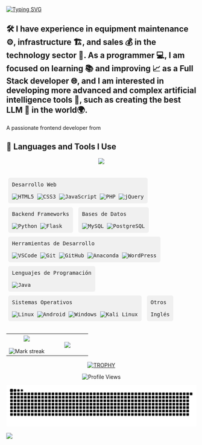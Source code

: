 <a href="https://git.io/typing-svg"><img src="https://readme-typing-svg.herokuapp.com?font=Pixelify+Sans&duration=4877&pause=1000&color=F78C22&width=435&lines=Hi+%F0%9F%91%8B%2C+I'm+Deivy+Gonzalez;+Full+Stack+Developer+%26+AI+Enthusiast" alt="Typing SVG" /></a>
<h2>🛠️ I have experience in equipment maintenance ⚙️, infrastructure 🏗️, and sales 💰 in the technology sector 🚀. As a programmer 💻, I am focused on learning 📚 and improving 📈 as a Full Stack developer 🌐, and I am interested in developing more advanced and complex artificial intelligence tools 🤔, such as creating the best LLM 🧠 in the world🌍.</h2>
<p>A passionate frontend developer from </p>
<h2>🚀 Languages and Tools I Use</h2>

<p align="center">
  <a href="https://skillicons.dev">
    <img src="https://skillicons.dev/icons?i=js,html,css,anaconda,flask,php,git,github,java,jquery,linux,postgres,py,vscode,wordpress" />
  </a>
</p>

<p></p>

<p style="display: inline-block; align="center">
  <kbd style="background-color: #f0f0f0; padding: 10px; margin: 5px; border-radius: 5px; display: inline-block;">
    <kbd style="background-color: transparent; border: none; padding: 0;">Desarrollo Web</kbd>
    <br><br>
    <img width="30px" src="https://cdn.jsdelivr.net/gh/devicons/devicon/icons/html5/html5-original.svg" alt="HTML5" />
    <img width="30px" src="https://cdn.jsdelivr.net/gh/devicons/devicon/icons/css3/css3-plain.svg" alt="CSS3" />
    <img width="30px" src="https://cdn.jsdelivr.net/gh/devicons/devicon/icons/javascript/javascript-original.svg" alt="JavaScript" />
    <img width="30px" src="https://cdn.jsdelivr.net/gh/devicons/devicon/icons/php/php-original.svg" alt="PHP" />
    <img width="30px" src="https://cdn.jsdelivr.net/gh/devicons/devicon/icons/jquery/jquery-original.svg" alt="jQuery" />
  </kbd>
  <kbd style="background-color: #f0f0f0; padding: 10px; margin: 5px; border-radius: 5px; display: inline-block;">
    <kbd style="background-color: transparent; border: none; padding: 0;">Backend Frameworks</kbd>
    <br><br>
    <img width="30px" src="https://cdn.jsdelivr.net/gh/devicons/devicon/icons/python/python-original.svg" alt="Python" />
    <img width="30px" src="https://cdn.jsdelivr.net/gh/devicons/devicon/icons/flask/flask-original.svg" alt="Flask" />
  </kbd>
  <kbd style="background-color: #f0f0f0; padding: 10px; margin: 5px; border-radius: 5px; display: inline-block;">
    <kbd style="background-color: transparent; border: none; padding: 0;">Bases de Datos</kbd>
    <br><br>
    <img width="30px" src="https://cdn.jsdelivr.net/gh/devicons/devicon/icons/mysql/mysql-original.svg" alt="MySQL" />
    <img width="30px" src="https://cdn.jsdelivr.net/gh/devicons/devicon/icons/postgresql/postgresql-original.svg" alt="PostgreSQL" />
  </kbd>
  <kbd style="background-color: #f0f0f0; padding: 10px; margin: 5px; border-radius: 5px; display: inline-block;">
    <kbd style="background-color: transparent; border: none; padding: 0;">Herramientas de Desarrollo</kbd>
    <br><br>
    <img width="30px" src="https://cdn.jsdelivr.net/gh/devicons/devicon/icons/vscode/vscode-original.svg" alt="VSCode" />
    <img width="30px" src="https://cdn.jsdelivr.net/gh/devicons/devicon/icons/git/git-original.svg" alt="Git" />
    <img width="30px" src="https://cdn.jsdelivr.net/gh/devicons/devicon/icons/github/github-original.svg" alt="GitHub" />
    <img width="30px" src="https://cdn.jsdelivr.net/gh/devicons/devicon/icons/anaconda/anaconda-original.svg" alt="Anaconda" />
    <img width="30px" src="https://cdn.jsdelivr.net/gh/devicons/devicon/icons/wordpress/wordpress-original.svg" alt="WordPress" />
  </kbd>
  <kbd style="background-color: #f0f0f0; padding: 10px; margin: 5px; border-radius: 5px; display: inline-block;">
    <kbd style="background-color: transparent; border: none; padding: 0;">Lenguajes de Programación</kbd>
    <br><br>
    <img width="30px" src="https://cdn.jsdelivr.net/gh/devicons/devicon/icons/java/java-original.svg" alt="Java" />
  </kbd>
  <kbd style="background-color: #f0f0f0; padding: 10px; margin: 5px; border-radius: 5px; display: inline-block;">
    <kbd style="background-color: transparent; border: none; padding: 0;">Sistemas Operativos</kbd>
    <br><br>
    <img width="30px" src="https://cdn.jsdelivr.net/gh/devicons/devicon/icons/linux/linux-original.svg" alt="Linux" />
    <img width="30px" src="https://cdn.jsdelivr.net/gh/devicons/devicon/icons/android/android-original.svg" alt="Android" />
    <img width="30px" src="https://cdn.jsdelivr.net/gh/devicons/devicon/icons/windows8/windows8-original.svg" alt="Windows" />
    <img width="30px" src="https://www.kalilinux.org/images/kali-logo.svg" width="30px" alt="Kali Linux" />
  </kbd>
  <kbd style="background-color: #f0f0f0; padding: 10px; margin: 5px; border-radius: 5px; display: inline-block;">
    <kbd style="background-color: transparent; border: none; padding: 0;">Otros</kbd>
    <br><br>
    <span>Inglés</span>
  </kbd>
</p>

<p></p>

<!--- stats & Trophy (start) -->
<p align="center">
  <!--- stats (start) -->
<table align="center">
<tr border="none">
<td width="50%" align="center">
  
  <img  align="center"  src="https://github-readme-stats.vercel.app/api?username=Deivyg4&theme=dark&show_icons=true&count_private=true" />
  <br></br>
  <img  title="🔥 Get streak stats for your profile at git.io/streak-stats" alt="Mark streak" src="https://github-readme-streak-stats.herokuapp.com/?user=Deivyg4&theme=dark&hide_border=false" /> 
</td>

<td width="50%" align="center">

  <img  align="center"  src="https://github-readme-stats.anuraghazra1.vercel.app/api/top-langs/?username=Deivyg4&theme=dark&hide_border=false&no-bg=true&no-frame=true&langs_count=10"/>
  
  </td>
</tr>
</table>
<!--- stats (end) -->

<!--- trophy (start) -->
<div align=center>
  <a href="https://github.com/ryo-ma/github-profile-trophy" title="Go to Source">
      <img align="center" width=84% src="https://github-profile-trophy.vercel.app/?username=Deivyg4&theme=algolia&row=1&column=7&margin-h=15&margin-w=5&no-bg=true" alt="TROPHY" />
    </a>
</div>
<!--- trophy (start) -->


</p>        
<!--- stats (end) -->

<p></p>

<p align = "center">
	<img src = "https://komarev.com/ghpvc/?username=Deivyg4k&style=plastic&color=blueviolet" alt = "Profile Views"/>
</p>
<p align = "center">
	<img src = "https://github.com/7oSkaaa/7oSkaaa/blob/output/github-contribution-grid-snake.svg?" alt = "Snake Game"/>
</p>

<p></p>

![](https://komarev.com/ghpvc/?username=Deivyg4&color=orange)

<p></p>
